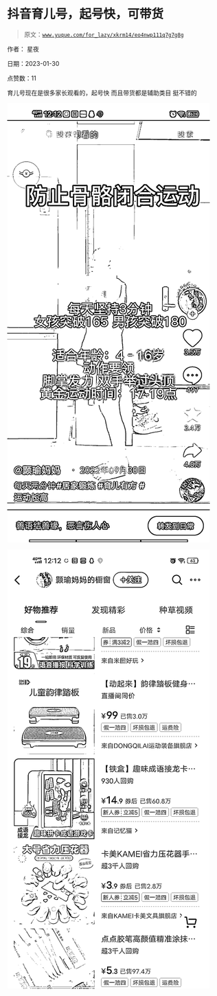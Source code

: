 # 抖音育儿号，起号快，可带货

> 原文：[`www.yuque.com/for_lazy/xkrm14/eo4nwp111q7g7g8g`](https://www.yuque.com/for_lazy/xkrm14/eo4nwp111q7g7g8g)

作者： 星夜 

日期：2023-01-30 

点赞数：11 

育儿号现在是很多家长观看的，起号快 而且带货都是辅助类目 挺不错的 

![](img/ddcef2a8724450dd46d71059cad71e76.png) 

![](img/65e20294c0b387c183e9547e9eba8f25.png) 

